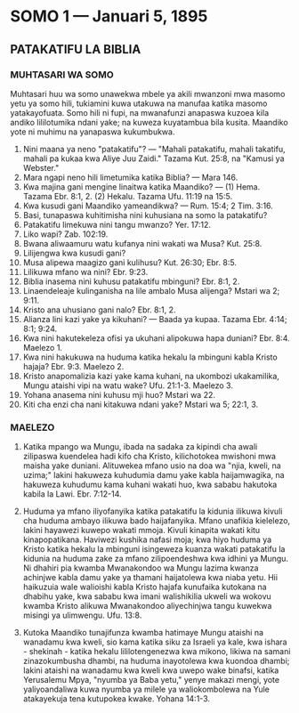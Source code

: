 # SOMO 1 — Januari 5, 1895

## PATAKATIFU LA BIBLIA

### MUHTASARI WA SOMO

Muhtasari huu wa somo unawekwa mbele ya akili mwanzoni mwa masomo yetu ya somo hili, tukiamini kuwa utakuwa na manufaa katika masomo yatakayofuata. Somo hili ni fupi, na mwanafunzi anapaswa kuzoea kila andiko lililotumika ndani yake; na kuweza kuyatambua bila kusita. Maandiko yote ni muhimu na yanapaswa kukumbukwa.

1. Nini maana ya neno "patakatifu"? — "Mahali patakatifu, mahali takatifu, mahali pa kukaa kwa Aliye Juu Zaidi." Tazama Kut. 25:8, na "Kamusi ya Webster."
2. Mara ngapi neno hili limetumika katika Biblia? — Mara 146.
3. Kwa majina gani mengine linaitwa katika Maandiko? — (1) Hema. Tazama Ebr. 8:1, 2. (2) Hekalu. Tazama Ufu. 11:19 na 15:5.
4. Kwa kusudi gani Maandiko yameandikwa? — Rum. 15:4; 2 Tim. 3:16.
5. Basi, tunapaswa kuhitimisha nini kuhusiana na somo la patakatifu?
6. Patakatifu limekuwa nini tangu mwanzo? Yer. 17:12.
7. Liko wapi? Zab. 102:19.
8. Bwana aliwaamuru watu kufanya nini wakati wa Musa? Kut. 25:8.
9. Lilijengwa kwa kusudi gani?
10. Musa alipewa maagizo gani kulihusu? Kut. 26:30; Ebr. 8:5.
11. Lilikuwa mfano wa nini? Ebr. 9:23.
12. Biblia inasema nini kuhusu patakatifu mbinguni? Ebr. 8:1, 2.
13. Linaendeleaje kulinganisha na lile ambalo Musa alijenga? Mstari wa 2; 9:11.
14. Kristo ana uhusiano gani nalo? Ebr. 8:1, 2.
15. Alianza lini kazi yake ya kikuhani? — Baada ya kupaa. Tazama Ebr. 4:14; 8:1; 9:24.
16. Kwa nini hakutekeleza ofisi ya ukuhani alipokuwa hapa duniani? Ebr. 8:4. Maelezo 1.
17. Kwa nini hakukuwa na huduma katika hekalu la mbinguni kabla Kristo hajaja? Ebr. 9:3. Maelezo 2.
18. Kristo anapomalizia kazi yake kama kuhani, na ukombozi ukakamilika, Mungu ataishi vipi na watu wake? Ufu. 21:1-3. Maelezo 3.
19. Yohana anasema nini kuhusu mji huo? Mstari wa 22.
20. Kiti cha enzi cha nani kitakuwa ndani yake? Mstari wa 5; 22:1, 3.

### MAELEZO

1. Katika mpango wa Mungu, ibada na sadaka za kipindi cha awali zilipaswa kuendelea hadi kifo cha Kristo, kilichotokea mwishoni mwa maisha yake duniani. Alituwekea mfano usio na doa wa "njia, kweli, na uzima;" lakini hakuweza kuhudumia damu yake kabla haijamwagika, na hakuweza kuhudumu kama kuhani wakati huo, kwa sababu hakutoka kabila la Lawi. Ebr. 7:12-14.

2. Huduma ya mfano iliyofanyika katika patakatifu la kidunia ilikuwa kivuli cha huduma ambayo ilikuwa bado haijafanyika. Mfano unafikia kielelezo, lakini hayawezi kuwepo wakati mmoja. Kivuli kinapita wakati kitu kinapopatikana. Haviwezi kushika nafasi moja; kwa hiyo huduma ya Kristo katika hekalu la mbinguni isingeweza kuanza wakati patakatifu la kidunia na huduma zake za mfano zilipoendeshwa kwa idhini ya Mungu. Ni dhahiri pia kwamba Mwanakondoo wa Mungu lazima kwanza achinjwe kabla damu yake ya thamani haijatolewa kwa niaba yetu. Hii haikuzuia wale walioishi kabla Kristo hajafa kunufaika kutokana na dhabihu yake, kwa sababu kwa imani walishikilia ukweli wa wokovu kwamba Kristo alikuwa Mwanakondoo aliyechinjwa tangu kuwekwa misingi ya ulimwengu. Ufu. 13:8.

3. Kutoka Maandiko tunajifunza kwamba hatimaye Mungu ataishi na wanadamu kwa kweli, sio kama katika siku za Israeli ya kale, kwa ishara - shekinah - katika hekalu lililotengenezwa kwa mikono, likiwa na samani zinazokumbusha dhambi, na huduma inayotolewa kwa kuondoa dhambi; lakini ataishi na wanadamu kwa kweli kwa uwepo wake binafsi, katika Yerusalemu Mpya, "nyumba ya Baba yetu," yenye makazi mengi, yote yaliyoandaliwa kuwa nyumba ya milele ya waliokombolewa na Yule atakayekuja tena kutupokea kwake. Yohana 14:1-3.
